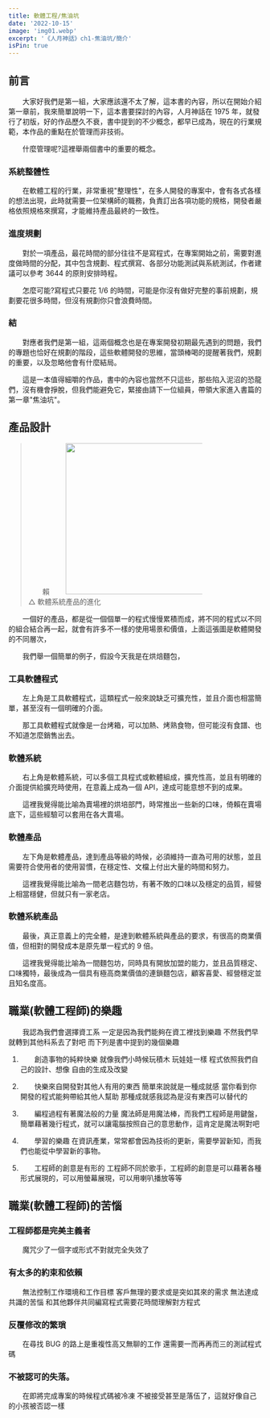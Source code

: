 ```yaml
---
title: 軟體工程/焦油坑
date: '2022-10-15'
image: 'img01.webp'
excerpt: '《人月神話》ch1-焦油坑/簡介'
isPin: true
---
```


## 前言

大家好我們是第一組，大家應該還不太了解，這本書的內容，所以在開始介紹第一章前，我來簡單說明一下，這本書要探討的內容，人月神話在 1975 年，就發行了初版，好的作品歷久不衰，書中提到的不少概念，都早已成為，現在的行業規範，本作品的重點在於管理而非技術。

什麼管理呢?這裡舉兩個書中的重要的概念。

### 系統整體性

在軟體工程的行業，非常重視"整理性"，在多人開發的專案中，會有各式各樣的想法出現，此時就需要一位架構師的職務，負責訂出各項功能的規格，開發者嚴格依照規格來撰寫，才能維持產品最終的一致性。

### 進度規劃

對於一項產品，最花時間的部分往往不是寫程式，在專案開始之前，需要對進度做時間的分配，其中包含規劃、程式撰寫、各部分功能測試與系統測試，作者建議可以參考 3644 的原則安排時程。

怎麼可能?寫程式只要花 1/6 的時間，可能是你沒有做好完整的事前規劃，規劃要花很多時間，但沒有規劃你只會浪費時間。

### 結

對應者我們是第一組，這兩個概念也是在專案開發初期最先遇到的問題，我們的專題也恰好在規劃的階段，這些軟體開發的思維，當頭棒喝的提醒著我們，規劃的重要，以及忽略他會有什麼結局。

這是一本值得細嚼的作品，書中的內容也當然不只這些，那些陷入泥沼的恐龍們，沒有機會掙脫，但我們能避免它，緊接由請下一位組員，帶領大家進入書篇的第一章"焦油坑"。

## 產品設計

> 賴
> <img src="https://dotblogsfile.blob.core.windows.net/user/mysticlin/162873c3-1c25-4145-baaa-df9cae3307c5/1507813293_97106.png" width="300px"><br>△ 軟體系統產品的進化</img>

一個好的產品，都是從一個個單一的程式慢慢累積而成，將不同的程式以不同的組合結合再一起，就會有許多不一樣的使用場景和價值，上面這張圖是軟體開發的不同層次，

我們舉一個簡單的例子，假設今天我是在烘焙麵包，

### 工具軟體程式

左上角是工具軟體程式，這類程式一般來說缺乏可擴充性，並且介面也相當簡單，甚至沒有一個明確的介面。

那工具軟體程式就像是一台烤箱，可以加熱、烤熟食物，但可能沒有食譜、也不知道怎麼銷售出去。

### 軟體系統

右上角是軟體系統，可以多個工具程式或軟體組成，擴充性高，並且有明確的介面提供給擴充時使用，在意義上成為一個 API，達成可能意想不到的成果。

這裡我覺得能比喻為賣場裡的烘培部門，時常推出一些新的口味，倚賴在賣場底下，這些經驗可以套用在各大賣場。

### 軟體產品

左下角是軟體產品，達到產品等級的時候，必須維持一直為可用的狀態，並且需要符合使用者的使用習慣，在穩定性、文檔上付出大量的時間和努力。

這裡我覺得能比喻為一間老店麵包坊，有著不敗的口味以及穩定的品質，經營上相當穩健，但就只有一家老店。

### 軟體系統產品

最後，真正意義上的完全體，是達到軟體系統與產品的要求，有很高的商業價值，但相對的開發成本是原先單一程式的 9 倍。

這裡我覺得能比喻為一間麵包坊，同時具有開放加盟的能力，並且品質穩定、口味獨特，最後成為一個具有極高商業價值的連鎖麵包店，顧客喜愛、經營穩定並且知名度高。

## 職業(軟體工程師)的樂趣

我認為我們會選擇資工系
一定是因為我們能夠在資工裡找到樂趣
不然我們早就轉到其他科系去了對吧
而下列是書中提到的幾個樂趣

1. 創造事物的純粹快樂
   就像我們小時候玩積木 玩娃娃一樣
   程式依照我們自己的設計、想像
   自由的生成及改變

2. 快樂來自開發對其他人有用的東西
   簡單來說就是一種成就感
   當你看到你開發的程式能夠帶給其他人幫助
   那種成就感我認為是沒有東西可以替代的

3. 編程過程有著魔法般的力量
   魔法師是用魔法棒，而我們工程師是用鍵盤，簡單藉著幾行程式，就可以讓電腦按照自己的意思動作，這肯定是魔法啊對吧

4. 學習的樂趣
   在資訊產業，常常都會因為技術的更新，需要學習新知，而我們也能從中學習新的事物。

5. 工程師的創意是有形的
   工程師不同於歌手，工程師的創意是可以藉著各種形式展現的，可以用螢幕展現，可以用喇叭播放等等

## 職業(軟體工程師)的苦惱

### 工程師都是完美主義者

魔咒少了一個字或形式不對就完全失效了

### 有太多的約束和依賴

無法控制工作環境和工作目標
客戶無理的要求或是突如其來的需求
無法達成共識的苦惱
和其他夥伴共同編寫程式需要花時間理解對方程式

### 反覆修改的繁瑣

在尋找 BUG 的路上是重複性高又無聊的工作
還需要一而再再而三的測試程式碼

### 不被認可的失落。

在即將完成專案的時候程式碼被冷凍
不被接受甚至是落伍了，這就好像自己的小孩被否認一樣

<style>
p {
    text-indent: 2em;
}
</style>
